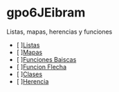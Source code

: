 # gpo6JEibram
Listas, mapas, herencias y funciones
- [ ][Listas](https://dartpad.dartlang.org/498ae483edece5a6975610f6b8119142)
- [ ][Mapas](https://dartpad.dartlang.org/0162d764c83f04f1ef4a27cdedc190db)
- [ ][Funciones Baiscas](https://dartpad.dartlang.org/a5f517aaa1729eceef82e6ebe344fee2)
- [ ][Funcion Flecha](https://dartpad.dartlang.org/498ae483edece5a6975610f6b8119142)
- [ ][Clases](https://dartpad.dartlang.org/0162d764c83f04f1ef4a27cdedc190db)
- [ ][Herencia](https://dartpad.dartlang.org/gist.github.com/EibramAlvarado/a5f517aaa1729eceef82e6ebe344fee2)
